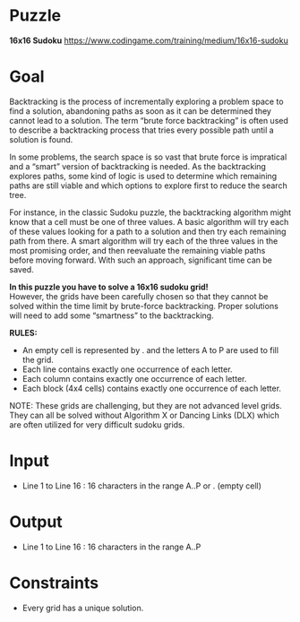 # Puzzle
**16x16 Sudoku** https://www.codingame.com/training/medium/16x16-sudoku

# Goal
Backtracking is the process of incrementally exploring a problem space to find a solution, abandoning paths as soon as it can be determined they cannot lead to a solution. 
The term “brute force backtracking” is often used to describe a backtracking process that tries every possible path until a solution is found.

In some problems, the search space is so vast that brute force is impratical and a “smart” version of backtracking is needed. 
As the backtracking explores paths, some kind of logic is used to determine which remaining paths are still viable and which options to explore first to reduce the search tree.

For instance, in the classic Sudoku puzzle, the backtracking algorithm might know that a cell must be one of three values. 
A basic algorithm will try each of these values looking for a path to a solution and then try each remaining path from there. 
A smart algorithm will try each of the three values in the most promising order, and then reevaluate the remaining viable paths before moving forward. 
With such an approach, significant time can be saved.

**In this puzzle you have to solve a 16x16 sudoku grid!**  
However, the grids have been carefully chosen so that they cannot be solved within the time limit by brute-force backtracking. Proper solutions will need to add some “smartness” to the backtracking.

**RULES:** 
* An empty cell is represented by . and the letters A to P are used to fill the grid.
* Each line contains exactly one occurrence of each letter.
* Each column contains exactly one occurrence of each letter.
* Each block (4x4 cells) contains exactly one occurrence of each letter.

NOTE: These grids are challenging, but they are not advanced level grids. They can all be solved without Algorithm X or Dancing Links (DLX) which are often utilized for very difficult sudoku grids.

# Input
* Line 1 to Line 16 : 16 characters in the range A..P or . (empty cell)

# Output
* Line 1 to Line 16 : 16 characters in the range A..P

# Constraints
* Every grid has a unique solution.
